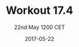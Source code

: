 ---
title: Workout 17.4
subtitle: 22nd May 1200 CET
layout: default
modal-id: 4
date: 2017-05-22
img:
thumbnail: 174_logo_thumb.jpg
alt: image-alt
project-date:
client: 
category:
videoUrl:
description: Workout will be announced on 22th of May 1200 CET.
---